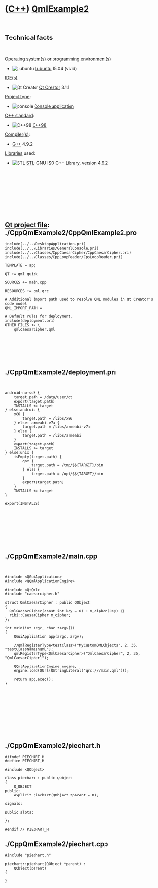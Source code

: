 ([C++](Cpp.md)) [QmlExample2](CppQmlExample2.md)
==================================================

 

Technical facts
---------------

 

[Operating system(s) or programming environment(s)](CppOs.md)

-   ![Lubuntu](PicLubuntu.png) [Lubuntu](CppLubuntu.md) 15.04 (vivid)

[IDE(s)](CppIde.md):

-   ![Qt Creator](PicQtCreator.png) [Qt Creator](CppQtCreator.md) 3.1.1

[Project type](CppQtProjectType.md):

-   ![console](PicConsole.png) [Console
    application](CppConsoleApplication.md)

[C++ standard](CppStandard.md):

-   ![C++98](PicCpp98.png) [C++98](Cpp98.md)

[Compiler(s)](CppCompiler.md):

-   [G++](CppGpp.md) 4.9.2

[Libraries](CppLibrary.md) used:

-   ![STL](PicStl.png) [STL](CppStl.md): GNU ISO C++ Library, version
    4.9.2

 

 

 

 

 

[Qt project file](CppQtProjectFile.md): ./CppQmlExample2/CppQmlExample2.pro
----------------------------------------------------------------------------

```
include(../../DesktopApplication.pri)
include(../../Libraries/GeneralConsole.pri)
include(../../Classes/CppCaesarCipher/CppCaesarCipher.pri)
include(../../Classes/CppLoopReader/CppLoopReader.pri)

TEMPLATE = app

QT += qml quick

SOURCES += main.cpp

RESOURCES += qml.qrc

# Additional import path used to resolve QML modules in Qt Creator's code model
QML_IMPORT_PATH =

# Default rules for deployment.
include(deployment.pri)
OTHER_FILES += \
    qmlcaesarcipher.qml
```
 

 

 

./CppQmlExample2/deployment.pri
-------------------------------

 
```
android-no-sdk {
    target.path = /data/user/qt
    export(target.path)
    INSTALLS += target
} else:android {
    x86 {
        target.path = /libs/x86
    } else: armeabi-v7a {
        target.path = /libs/armeabi-v7a
    } else {
        target.path = /libs/armeabi
    }
    export(target.path)
    INSTALLS += target
} else:unix {
    isEmpty(target.path) {
        qnx {
            target.path = /tmp/$${TARGET}/bin
        } else {
            target.path = /opt/$${TARGET}/bin
        }
        export(target.path)
    }
    INSTALLS += target
}

export(INSTALLS)
```
 

 

 

 

./CppQmlExample2/main.cpp
-------------------------

 

```
#include <QGuiApplication>
#include <QQmlApplicationEngine>

#include <QtQml>
#include "caesarcipher.h"

struct QmlCaesarCipher : public QObject
{
  QmlCaesarCipher(const int key = 0) : m_cipher(key) {}
  ribi::CaesarCipher m_cipher;
};

int main(int argc, char *argv[])
{
    QGuiApplication app(argc, argv);

    //qmlRegisterType<testClass>("MyCustomQMLObjects", 2, 35, "testClassNameInQML");
    qmlRegisterType<QmlCaesarCipher>("QmlCaesarCipher", 2, 35, "QmlCaesarCipher1");

    QQmlApplicationEngine engine;
    engine.load(QUrl(QStringLiteral("qrc:///main.qml")));

    return app.exec();
}
```
 

 

 

 

 

./CppQmlExample2/piechart.h
---------------------------

```
#ifndef PIECHART_H
#define PIECHART_H

#include <QObject>

class piechart : public QObject
{
    Q_OBJECT
public:
    explicit piechart(QObject *parent = 0);

signals:

public slots:

};

#endif // PIECHART_H
```

./CppQmlExample2/piechart.cpp
-----------------------------

```
#include "piechart.h"

piechart::piechart(QObject *parent) :
    QObject(parent)
{

}
```